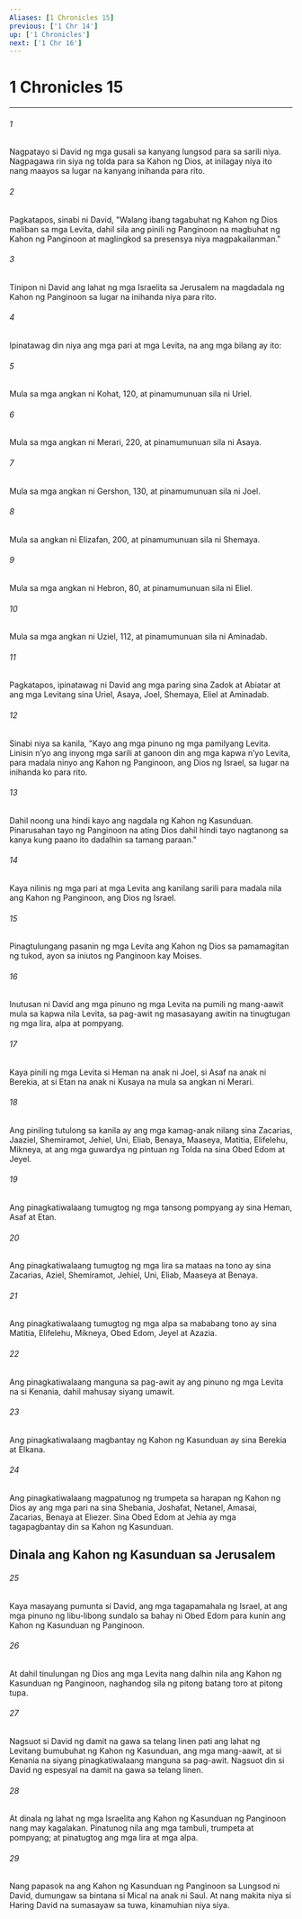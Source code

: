 ```yaml
---
Aliases: [1 Chronicles 15]
previous: ['1 Chr 14']
up: ['1 Chronicles']
next: ['1 Chr 16']
---
```

# 1 Chronicles 15

***


###### 1 


Nagpatayo si David ng mga gusali sa kanyang lungsod para sa sarili niya. Nagpagawa rin siya ng tolda para sa Kahon ng Dios, at inilagay niya ito nang maayos sa lugar na kanyang inihanda para rito. 


###### 2 


Pagkatapos, sinabi ni David, "Walang ibang tagabuhat ng Kahon ng Dios maliban sa mga Levita, dahil sila ang pinili ng Panginoon na magbuhat ng Kahon ng Panginoon at maglingkod sa presensya niya magpakailanman." 


###### 3 


Tinipon ni David ang lahat ng mga Israelita sa Jerusalem na magdadala ng Kahon ng Panginoon sa lugar na inihanda niya para rito. 


###### 4 


Ipinatawag din niya ang mga pari at mga Levita, na ang mga bilang ay ito: 


###### 5 


Mula sa mga angkan ni Kohat, 120, at pinamumunuan sila ni Uriel. 


###### 6 


Mula sa mga angkan ni Merari, 220, at pinamumunuan sila ni Asaya. 


###### 7 


Mula sa mga angkan ni Gershon, 130, at pinamumunuan sila ni Joel. 


###### 8 


Mula sa angkan ni Elizafan, 200, at pinamumunuan sila ni Shemaya. 


###### 9 


Mula sa mga angkan ni Hebron, 80, at pinamumunuan sila ni Eliel. 


###### 10 


Mula sa mga angkan ni Uziel, 112, at pinamumunuan sila ni Aminadab. 


###### 11 


Pagkatapos, ipinatawag ni David ang mga paring sina Zadok at Abiatar at ang mga Levitang sina Uriel, Asaya, Joel, Shemaya, Eliel at Aminadab. 


###### 12 


Sinabi niya sa kanila, "Kayo ang mga pinuno ng mga pamilyang Levita. Linisin nʼyo ang inyong mga sarili at ganoon din ang mga kapwa nʼyo Levita, para madala ninyo ang Kahon ng Panginoon, ang Dios ng Israel, sa lugar na inihanda ko para rito. 


###### 13 


Dahil noong una hindi kayo ang nagdala ng Kahon ng Kasunduan. Pinarusahan tayo ng Panginoon na ating Dios dahil hindi tayo nagtanong sa kanya kung paano ito dadalhin sa tamang paraan." 


###### 14 


Kaya nilinis ng mga pari at mga Levita ang kanilang sarili para madala nila ang Kahon ng Panginoon, ang Dios ng Israel. 


###### 15 


Pinagtulungang pasanin ng mga Levita ang Kahon ng Dios sa pamamagitan ng tukod, ayon sa iniutos ng Panginoon kay Moises. 


###### 16 


Inutusan ni David ang mga pinuno ng mga Levita na pumili ng mang-aawit mula sa kapwa nila Levita, sa pag-awit ng masasayang awitin na tinugtugan ng mga lira, alpa at pompyang. 


###### 17 


Kaya pinili ng mga Levita si Heman na anak ni Joel, si Asaf na anak ni Berekia, at si Etan na anak ni Kusaya na mula sa angkan ni Merari. 


###### 18 


Ang piniling tutulong sa kanila ay ang mga kamag-anak nilang sina Zacarias, Jaaziel, Shemiramot, Jehiel, Uni, Eliab, Benaya, Maaseya, Matitia, Elifelehu, Mikneya, at ang mga guwardya ng pintuan ng Tolda na sina Obed Edom at Jeyel. 


###### 19 


Ang pinagkatiwalaang tumugtog ng mga tansong pompyang ay sina Heman, Asaf at Etan. 


###### 20 


Ang pinagkatiwalaang tumugtog ng mga lira sa mataas na tono ay sina Zacarias, Aziel, Shemiramot, Jehiel, Uni, Eliab, Maaseya at Benaya. 


###### 21 


Ang pinagkatiwalaang tumugtog ng mga alpa sa mababang tono ay sina Matitia, Elifelehu, Mikneya, Obed Edom, Jeyel at Azazia. 


###### 22 


Ang pinagkatiwalaang manguna sa pag-awit ay ang pinuno ng mga Levita na si Kenania, dahil mahusay siyang umawit. 


###### 23 


Ang pinagkatiwalaang magbantay ng Kahon ng Kasunduan ay sina Berekia at Elkana. 


###### 24 


Ang pinagkatiwalaang magpatunog ng trumpeta sa harapan ng Kahon ng Dios ay ang mga pari na sina Shebania, Joshafat, Netanel, Amasai, Zacarias, Benaya at Eliezer. Sina Obed Edom at Jehia ay mga tagapagbantay din sa Kahon ng Kasunduan.

## Dinala ang Kahon ng Kasunduan sa Jerusalem 


###### 25 


Kaya masayang pumunta si David, ang mga tagapamahala ng Israel, at ang mga pinuno ng libu-libong sundalo sa bahay ni Obed Edom para kunin ang Kahon ng Kasunduan ng Panginoon. 


###### 26 


At dahil tinulungan ng Dios ang mga Levita nang dalhin nila ang Kahon ng Kasunduan ng Panginoon, naghandog sila ng pitong batang toro at pitong tupa. 


###### 27 


Nagsuot si David ng damit na gawa sa telang linen pati ang lahat ng Levitang bumubuhat ng Kahon ng Kasunduan, ang mga mang-aawit, at si Kenania na siyang pinagkatiwalaang manguna sa pag-awit. Nagsuot din si David ng espesyal na damit na gawa sa telang linen. 


###### 28 


At dinala ng lahat ng mga Israelita ang Kahon ng Kasunduan ng Panginoon nang may kagalakan. Pinatunog nila ang mga tambuli, trumpeta at pompyang; at pinatugtog ang mga lira at mga alpa. 


###### 29 


Nang papasok na ang Kahon ng Kasunduan ng Panginoon sa Lungsod ni David, dumungaw sa bintana si Mical na anak ni Saul. At nang makita niya si Haring David na sumasayaw sa tuwa, kinamuhian niya siya.
